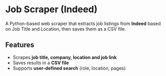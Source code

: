 # Job Scraper (Indeed)
A Python-based web scraper that extracts job listings from **Indeed** based on Job Title and Location, then saves them as a CSV file.

## Features
- Scrapes **job title, company, location and job link**
- Saves results in a **CSV file**
- Supports **user-defined search** (role, location, pages)